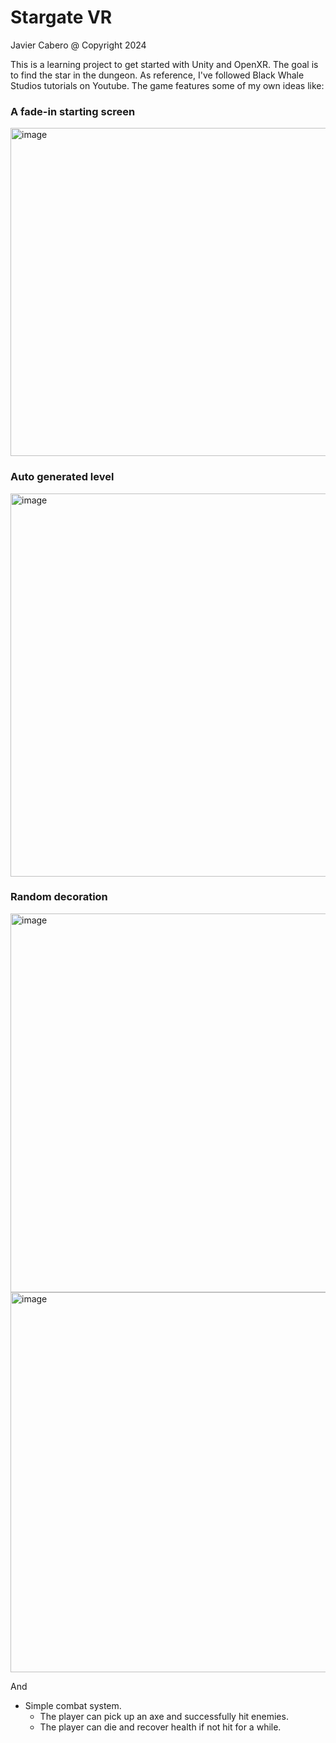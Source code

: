 # Stargate VR
Javier Cabero @ Copyright 2024

This is a learning project to get started with Unity and OpenXR. The goal is to find the star in the dungeon. As reference, I've followed Black Whale Studios tutorials on Youtube. The game features some of my own ideas like:

### A fade-in starting screen
<img width="525" alt="image" src="https://github.com/reivash/stargate-vr/assets/3762851/f8d6f1dc-f1d3-44fd-bfdc-a9a987b42bf6">

### Auto generated level
<img width="613" alt="image" src="https://github.com/reivash/stargate-vr/assets/3762851/bfa494c5-6716-491d-9c0b-ac89fac7f037">

### Random decoration
<img width="606" alt="image" src="https://github.com/reivash/stargate-vr/assets/3762851/14e1986b-1816-4fe7-a10f-36e645dd4a03">
<img width="608" alt="image" src="https://github.com/reivash/stargate-vr/assets/3762851/8d22cba6-ebde-42ba-95f0-85178f4f4460">

And 
- Simple combat system.
  - The player can pick up an axe and successfully hit enemies.
  - The player can die and recover health if not hit for a while.
